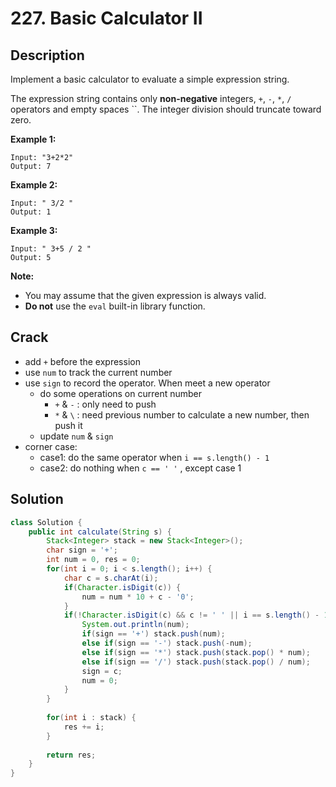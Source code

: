 # 227. Basic Calculator II

## Description

Implement a basic calculator to evaluate a simple expression string.

The expression string contains only **non-negative** integers, `+`, `-`, `*`, `/` operators and empty spaces ``. The integer division should truncate toward zero.

**Example 1:**

```
Input: "3+2*2"
Output: 7
```

**Example 2:**

```
Input: " 3/2 "
Output: 1
```

**Example 3:**

```
Input: " 3+5 / 2 "
Output: 5
```

**Note:**

- You may assume that the given expression is always valid.
- **Do not** use the `eval` built-in library function.

## Crack

* add `+` before the expression
* use `num` to track the current number
* use `sign` to record the operator. When meet a new operator
  * do some operations on current number
    * `+` & `-` : only need to push 
    * `*` & `\` : need previous number to calculate  a new number, then push it 
  * update `num` & `sign`
* corner case: 
  * case1: do the same operator when `i == s.length() - 1`
  * case2: do nothing when `c == ' '` , except case 1

## Solution

```java
class Solution {
    public int calculate(String s) {
        Stack<Integer> stack = new Stack<Integer>();
        char sign = '+';
        int num = 0, res = 0;
        for(int i = 0; i < s.length(); i++) {
            char c = s.charAt(i);
            if(Character.isDigit(c)) {
                num = num * 10 + c - '0';
            }
            if(!Character.isDigit(c) && c != ' ' || i == s.length() - 1) {
                System.out.println(num);
                if(sign == '+') stack.push(num);
                else if(sign == '-') stack.push(-num);
                else if(sign == '*') stack.push(stack.pop() * num);
                else if(sign == '/') stack.push(stack.pop() / num);
                sign = c;
                num = 0;
            }
        }
        
        for(int i : stack) {
            res += i;
        }
        
        return res;
    }
}
```

